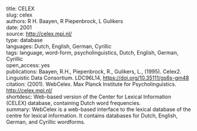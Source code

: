 title: CELEX  
slug: celex  
authors: R H. Baayen, R Piepenbrock, L Gulikers  
date: 2001    
source: http://celex.mpi.nl/  
type: database  
languages: Dutch, English, German, Cyrillic    
tags: language, word-form, psycholinguistics, Dutch, English, German, Cyrillic   
open_access: yes  
publications: Baayen, R.H., Piepenbrock, R., Gulikers, L., (1995). Celex2. Linguistic Data Consortium. LDC96L14, https://doi.org/10.35111/gs6s-gm48  
citation: (2001). WebCelex. Max Planck Institute for Psycholinguistics. http://celex.mpi.nl/  
shortdesc: Web-based version of the Center for Lexical Information (CELEX) database, containing Dutch word frequencies.  
summary: WebCelex is a web-based interface to the lexical database of the centre for lexical information. It contains databases for Dutch, English, German, and Cyrillic wordforms.  
